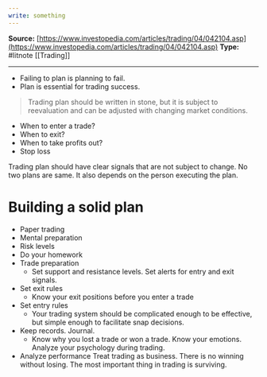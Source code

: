 ```yaml
---
write: something
---
```


**Source:** [https://www.investopedia.com/articles/trading/04/042104.asp](https://www.investopedia.com/articles/trading/04/042104.asp)
**Type:** #litnote [[Trading]]

----
- Failing to plan is planning to fail.
- Plan is essential for trading success.
> Trading plan should be written in stone, but it is subject to reevaluation and can be adjusted with changing market conditions.

- When to enter a trade?
- When to exit? 
- When to take profits out?
- Stop loss

Trading plan should have clear signals that are not subject to change. No two plans are same. It also depends on the person executing the plan. 

# Building a solid plan
- Paper trading
- Mental preparation
- Risk levels
- Do your homework
- Trade preparation
	- Set support and resistance levels. Set alerts for entry and exit signals.
- Set exit rules
	- Know your exit positions before you enter a trade
- Set entry rules
	- Your trading system should be complicated enough to be effective, but simple enough to facilitate snap decisions. 
- Keep records. Journal.
	-  Know why you lost a trade or won a trade. Know your emotions. Analyze your psychology during trading.
- Analyze performance
Treat trading as business. 
There is no winning without losing. 
The most important thing in trading is surviving. 